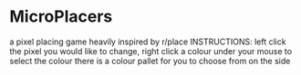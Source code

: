 # MicroPlacers
a pixel placing game heavily inspired by r/place
INSTRUCTIONS: left click the pixel you would like to change, right click a colour under your mouse to select the colour
there is a colour pallet for you to choose from on the side
